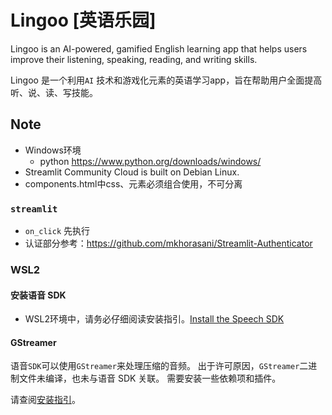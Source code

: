 # Lingoo [英语乐园]

Lingoo is an AI-powered, gamified English learning app that helps users improve their listening, speaking, reading, and writing skills.

Lingoo 是一个利用`AI` 技术和游戏化元素的英语学习app，旨在帮助用户全面提高听、说、读、写技能。

## Note

+ Windows环境
    - python https://www.python.org/downloads/windows/
+ Streamlit Community Cloud is built on Debian Linux. 
+ components.html中css、元素必须组合使用，不可分离

### `streamlit`

+ `on_click` 先执行
+ 认证部分参考：https://github.com/mkhorasani/Streamlit-Authenticator

### WSL2

#### 安装语音 SDK

+ WSL2环境中，请务必仔细阅读安装指引。[Install the Speech SDK](https://learn.microsoft.com/en-us/azure/ai-services/speech-service/quickstarts/setup-platform?tabs=linux%2Cubuntu%2Cdotnetcli%2Cdotnet%2Cjre%2Cmaven%2Cnodejs%2Cmac%2Cpypi&pivots=programming-language-python)

#### GStreamer

语音`SDK`可以使用`GStreamer`来处理压缩的音频。 出于许可原因，`GStreamer`二进制文件未编译，也未与语音 SDK 关联。 需要安装一些依赖项和插件。

请查阅[安装指引](https://learn.microsoft.com/zh-cn/azure/ai-services/speech-service/how-to-use-codec-compressed-audio-input-streams?tabs=windows%2Cdebian%2Cjava-android%2Cterminal&pivots=programming-language-python)。

